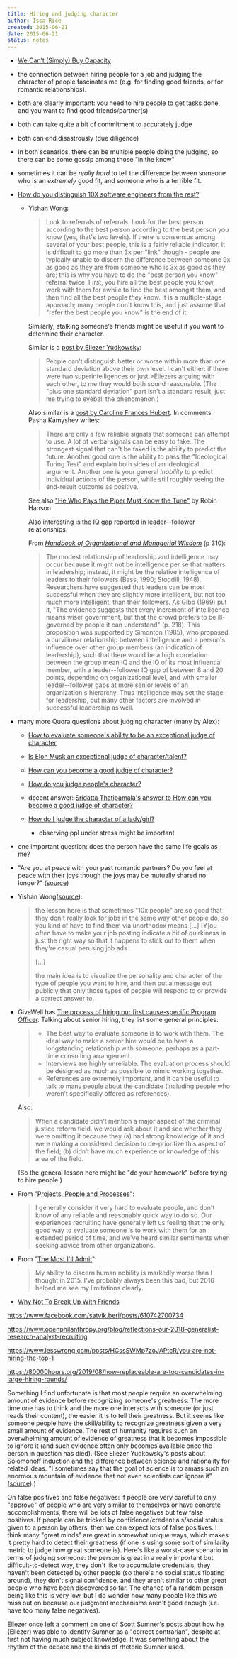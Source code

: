 ```yaml
---
title: Hiring and judging character
author: Issa Rice
created: 2015-06-21
date: 2015-06-21
status: notes
---
```


- [We Can’t \(Simply\) Buy Capacity](http://blog.givewell.org/2013/08/29/we-cant-simply-buy-capacity/)
- the connection between hiring people for a job and judging the
  character of people fascinates me (e.g. for finding good friends, or
  for romantic relationships).
- both are clearly important: you need to hire people to get tasks done,
  and you want to find good friends/partner(s)
- both can take quite a bit of commitment to accurately judge
- both can end disastrously (due diligence)
- in both scenarios, there can be multiple people doing the judging, so
  there can be some gossip among those "in the know"
- sometimes it can be *really hard* to tell the difference between
  someone who is an *extremely* good fit, and someone who is a terrible
  fit.

- [How do you distinguish 10X software engineers from the rest?](https://www.quora.com/How-do-you-distinguish-10X-software-engineers-from-the-rest)

    -   Yishan Wong:

        > Look to referrals of referrals.  Look for the best person
        > according to the best person according to the best person you
        > know (yes, that's two levels).  If there is consensus among
        > several of your best people, this is a fairly reliable
        > indicator.  It is difficult to go more than 3x per "link"
        > though - people are typically unable to discern the difference
        > between someone 9x as good as they are from someone who is 3x
        > as good as they are; this is why you have to do the "best
        > person you know" referral twice.  First, you hire all the best
        > people you know, work with them for awhile to find the best
        > amongst them, and then find all the best people *they* know. 
        > It is a multiple-stage approach; many people don't know this,
        > and just assume that "refer the best people you know" is the
        > end of it.

        Similarly, stalking someone's friends might be useful if you
        want to determine their character.

        Similar is a [post by Eliezer Yudkowsky](https://www.facebook.com/yudkowsky/posts/10154648023319228):

        > People can't distinguish better or worse within more than one
        > standard deviation above their own level. I can't either: if there
        > were two superintelligences or just \>Eliezers arguing with each
        > other, to me they would both sound reasonable. (The "plus one
        > standard deviation" part isn't a standard result, just me trying to
        > eyeball the phenomenon.)

        Also similar is a [post by Caroline Frances Hubert](https://www.facebook.com/slickers.fantastic/posts/10210063725257144).
        In comments Pasha Kamyshev writes:

        > There are only a few reliable signals that someone can attempt to
        > use. A lot of verbal signals can be easy to fake. The strongest
        > signal that can't be faked is the ability to predict the future.
        > Another good one is the ability to pass the "Ideological Turing Test"
        > and explain both sides of an ideological argument. Another one is
        > your general *inability* to predict individual actions of the person,
        > while still roughly seeing the end-result outcome as positive.

        See also ["He Who Pays the Piper Must Know the
        Tune"](https://mason.gmu.edu/~rhanson/expert.pdf) by Robin Hanson.

        Also interesting is the IQ gap reported in leader--follower
        relationships.

        From [*Handbook of Organizational and Managerial
        Wisdom*][handbook_wisdom] (p 310):

        > The modest relationship of leadership and intelligence may occur
        > because it might not be intelligence per se that matters in
        > leadership; instead, it might be the relative intelligence of leaders
        > to their followers (Bass, 1990; Stogdill, 1948). Researchers have
        > suggested that leaders can be most successful when they are slightly
        > more intelligent, but not too much more intelligent, than their
        > followers. As Gibb (1969) put it, "The evidence suggests that every
        > increment of intelligence means wiser government, but that the crowd
        > prefers to be ill-governed by people it can understand" (p. 218).
        > This proposition was supported by Simonton (1985), who proposed
        > a curvilinear relationship between intelligence and a person's
        > influence over other group members (an indication of leadership),
        > such that there would be a high correlation between the group mean IQ
        > and the IQ of its most influential member, with a leader--follower IQ
        > gap of between 8 and 20 points, depending on organizational level,
        > and with smaller leader--follower gaps at more senior levels of an
        > organization's hierarchy. Thus intelligence may set the stage for
        > leadership, but many other factors are involved in successful
        > leadership as well.

- many more Quora questions about judging character (many by Alex):

    - [How to evaluate someone's ability to be an exceptional judge of character](https://www.quora.com/Judging-Character/How-do-you-evaluate-someones-ability-to-be-an-exceptional-judge-of-character)
    - [Is Elon Musk an exceptional judge of character/talent?](https://www.quora.com/Is-Elon-Musk-an-exceptional-judge-of-character-talent)
    - [How can you become a good judge of character?](https://www.quora.com/How-can-you-become-a-good-judge-of-character)
    - [How do you judge people's character?](https://www.quora.com/How-do-you-judge-peoples-character)
    - decent answer: [Sridatta Thatipamala's answer to How can you become a good judge of character?](https://www.quora.com/How-can-you-become-a-good-judge-of-character/answer/Sridatta-Thatipamala)
    - [How do I judge the character of a lady/girl?](https://www.quora.com/How-do-I-judge-the-character-of-a-lady-girl)

        - observing ppl under stress might be important

- one important question: does the person have the same life goals as me?

- "Are you at peace with your past romantic partners? Do you feel at peace with their joys though the joys may be mutually shared no longer?" ([source](https://www.quora.com/What-single-question-would-you-ask-someone-if-you-were-trying-to-find-out-if-they-are-a-good-person/answer/Chantal-Murthy-1))

- Yishan Wong([source](https://www.quora.com/What-is-the-best-way-to-indicate-in-a-job-posting-that-youre-looking-for-10x-or-ninja-type-people/answer/Yishan-Wong)):

    > the lesson here is that sometimes "10x people" are so good that
    > they don't really look for jobs in the same way other people do,
    > so you kind of have to find them via unorthodox means [...] [Y]ou
    > often have to make your job posting indicate a bit of quirkiness
    > in just the right way so that it happens to stick out to them when
    > they're casual perusing job ads 
    >
    > [...]
    >
    > the main idea is to visualize the personality and character of the
    > type of people you want to hire, and then put a message out
    > publicly that only those types of people will respond to or
    > provide a correct answer to.

- GiveWell has [The process of hiring our first cause-specific Program Officer](http://blog.givewell.org/2015/09/03/the-process-of-hiring-our-first-cause-specific-program-officer/).
Talking about senior hiring, they list some general principles:

    > -   The best way to evaluate someone is to work with them. The ideal way
    >     to make a senior hire would be to have a longstanding relationship
    >     with someone, perhaps as a part-time consulting arrangement.
    > -   Interviews are highly unreliable. The evaluation process should be
    >     designed as much as possible to mimic working together.
    > -   References are extremely important, and it can be useful to talk to
    >     many people about the candidate (including people who weren’t
    >     specifically offered as references).

    Also:

    > When a candidate didn’t mention a major aspect of the criminal
    > justice reform field, we would ask about it and see whether they
    > were omitting it because they (a) had strong knowledge of it and
    > were making a considered decision to de-prioritize this aspect of
    > the field; (b) didn’t have much experience or knowledge of this
    > area of the field.

    (So the general lesson here might be "do your homework" before trying to hire people.)

-   From "[Projects, People and Processes](http://www.openphilanthropy.org/blog/projects-people-and-processes)":

    > I generally consider it very hard to evaluate people, and don't know of
    > any reliable and reasonably quick way to do so. Our experiences
    > recruiting have generally left us feeling that the only good way to
    > evaluate someone is to work with them for an extended period of time, and
    > we've heard similar sentiments when seeking advice from other
    > organizations.

-   From "[The Most I'll Admit](http://econlog.econlib.org/archives/2017/01/the_most_ill_ad.html)":

    > My ability to discern human nobility is markedly worse than I thought in
    > 2015\. I've probably always been this bad, but 2016 helped me see my
    > limitations clearly.

- [Why Not To Break Up With Friends](http://www.jimterry.net/blog/why-not-to-break-up-with-friends/)

<https://www.facebook.com/satvik.beri/posts/610742700734>

<https://www.openphilanthropy.org/blog/reflections-our-2018-generalist-research-analyst-recruiting>

<https://www.lesswrong.com/posts/HCssSWMp7zoJAPtcR/you-are-not-hiring-the-top-1>

<https://80000hours.org/2019/08/how-replaceable-are-top-candidates-in-large-hiring-rounds/>

Something I find unfortunate is that most people require an overwhelming amount of evidence before recognizing someone's greatness. The more time one has to think and the more one interacts with someone (or just reads their content), the easier it is to tell their greatness. But it seems like someone people have the skill/ability to recognize greatness given a very small amount of evidence. The rest of humanity requires such an overwhelming amount of evidence of greatness that it becomes impossible to ignore it (and such evidence often only becomes available once the person in question has died). (See Eliezer Yudkowsky's posts about Solomonoff induction and the difference between science and rationality for related ideas. "I sometimes say that the goal of science is to amass such an enormous mountain of evidence that not even scientists can ignore it" ([source](https://www.lesswrong.com/posts/WijMw9WkcafmCFgj4/do-scientists-already-know-this-stuff)).)

On false positives and false negatives:
if people are very careful to only "approve" of people who are very similar to themselves or have concrete accomplishments, there will be lots of false negatives but few false positives.
If people can be tricked by confidence/credentials/social status given to a person by others, then we can expect lots of false positives.
I think many "great minds" are great in somewhat unique ways, which makes it pretty hard to detect their greatness (if one is using some sort of similarity metric to judge how great someone is).
Here's like a worst-case scenario in terms of judging someone: the person is great in a really important but difficult-to-detect way, they don't like to accumulate credentials, they haven't been detected by other people (so there's no social status floating around), they don't signal confidence, and they aren't similar to other great people who have been discovered so far. The chance of a random person being like this is very low, but I do wonder how many people like this we miss out on because our judgment mechanisms aren't good enough (i.e. have too many false negatives).

Eliezer once left a comment on one of Scott Sumner's posts about how he
(Eliezer) was able to identify Sumner as a "correct contrarian", despite at
first not having much subject knowledge. It was something about the rhythm of
the debate and the kinds of rhetoric Sumner used.

[handbook_wisdom]: https://books.google.com/books?id=s5h2AwAAQBAJ&lpg=PA310&ots=aB_D0kMGsT&dq=IQ%20gap%20leader-follower%20relationship&pg=PA310#v=onepage&q=IQ%20gap%20leader-follower%20relationship&f=false "Eric H. Kessler and James R. Bailey. Handbook of Organizational and Managerial Wisdom. Sage Publications, Inc. 2007."
